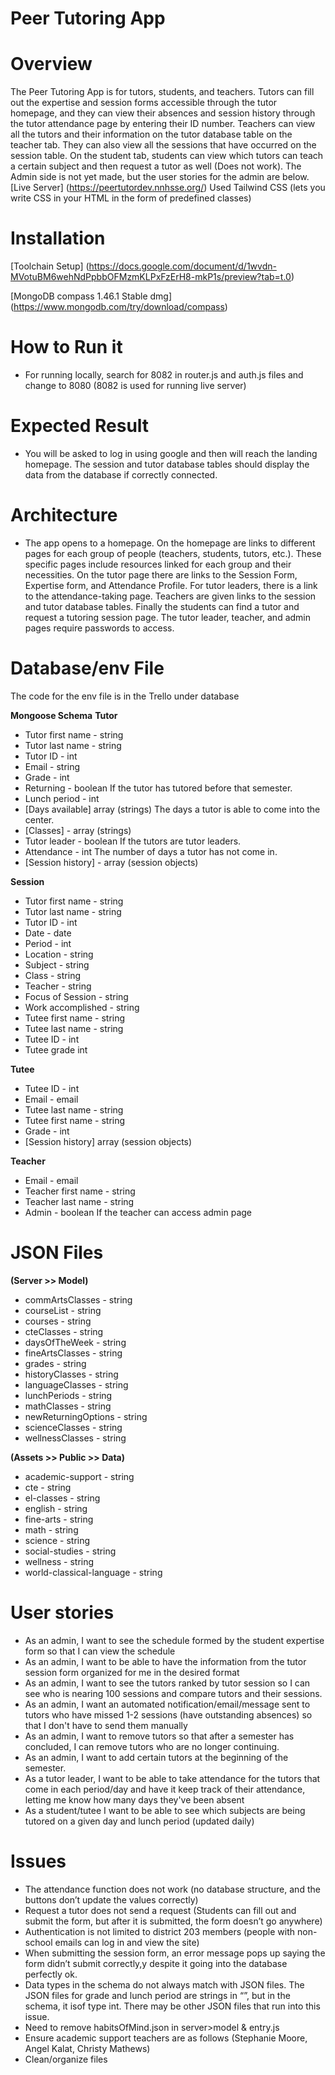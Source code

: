 # Peer Tutoring App

# Overview
The Peer Tutoring App is for tutors, students, and teachers. Tutors can fill out the expertise and session forms accessible through the tutor homepage, and they can view their absences and session history through the tutor attendance page by entering their ID number. Teachers can view all the tutors and their information on the tutor database table on the teacher tab. They can also view all the sessions that have occurred on the session table. On the student tab, students can view which tutors can teach a certain subject and then request a tutor as well (Does not work). The Admin side is not yet made, but the user stories for the admin are below.
[Live Server] (https://peertutordev.nnhsse.org/) 
Used Tailwind CSS (lets you write CSS in your HTML in the form of predefined classes)


# Installation 

[Toolchain Setup] (https://docs.google.com/document/d/1wvdn-MVotuBM6wehNdPpbbOFMzmKLPxFzErH8-mkP1s/preview?tab=t.0)

[MongoDB compass 1.46.1 Stable dmg] (https://www.mongodb.com/try/download/compass) 


# How to Run it
* For running locally, search for 8082 in router.js and auth.js files and change to 8080 (8082 is used for running live server)

# Expected Result
* You will be asked to log in using google and then will reach the landing homepage. The session and tutor database tables should display the data from the database if correctly connected.

# Architecture 
* The app opens to a homepage. On the homepage are links to different pages for each group of people (teachers, students, tutors, etc.). These specific pages include resources linked for each group and their necessities. On the tutor page there are links to the Session  Form, Expertise form, and Attendance Profile. For tutor leaders, there is a link to the attendance-taking page. Teachers are given links to the session and tutor database tables. Finally the students can find a tutor and request a tutoring session page. The tutor leader, teacher, and admin pages require passwords to access. 

# Database/env File
The code for the env file is in the Trello under database 

**Mongoose Schema**
**Tutor**
* Tutor first name - string
* Tutor last name - string
* Tutor ID - int
* Email - string
* Grade - int
* Returning - boolean If the tutor has tutored before that semester.
* Lunch period - int
* [Days available] array (strings) The days a tutor is able to come into the center.
* [Classes] - array (strings)
* Tutor leader - boolean If the tutors are tutor leaders.
* Attendance - int The number of days a tutor has not come in.
* [Session history] - array (session objects)

**Session**
* Tutor first name - string
* Tutor last name - string
* Tutor ID - int
* Date - date
* Period - int
* Location - string
* Subject - string
* Class - string
* Teacher - string
* Focus of Session - string
* Work accomplished - string
* Tutee first name - string
* Tutee last name - string
* Tutee ID - int
* Tutee grade int

**Tutee**
* Tutee ID - int
* Email - email
* Tutee last name - string
* Tutee first name - string
* Grade - int
* [Session history]  array (session objects)

**Teacher**
* Email - email
* Teacher first name - string
* Teacher last name - string
* Admin - boolean If the teacher can access admin page


# JSON Files 

**(Server >> Model)**
* commArtsClasses - string
* courseList - string
* courses - string
* cteClasses - string
* daysOfTheWeek - string
* fineArtsClasses - string
* grades - string
* historyClasses - string
* languageClasses - string
* lunchPeriods - string
* mathClasses - string
* newReturningOptions - string
* scienceClasses - string
* wellnessClasses - string

**(Assets >> Public >> Data)**
* academic-support - string
* cte - string
* el-classes - string
* english - string
* fine-arts - string
* math - string
* science - string
* social-studies - string
* wellness - string
* world-classical-language - string


# User stories

* As an admin, I want to see the schedule formed by the student expertise form so that I can view the schedule
* As an admin, I want to be able to have the information from the tutor session form organized for me in the desired format
* As an admin, I want to see the tutors ranked by tutor session so I can see who is nearing 100 sessions and compare tutors and their sessions. 
* As an admin, I want an automated notification/email/message sent to tutors who have missed 1-2 sessions (have outstanding absences) so that I don't have to send them manually
* As an admin, I want to remove tutors so that after a semester has concluded, I can remove tutors who are no longer continuing. 
* As an admin, I want to add certain tutors at the beginning of the semester.
* As a tutor leader, I want to be able to take attendance for the tutors that come in each period/day and have it keep track of their attendance, letting me know how many days they've been absent
* As a student/tutee I want to be able to see which subjects are being tutored on a given day and lunch period (updated daily)


# Issues
* The attendance function does not work (no database structure, and the buttons don’t update the values correctly)
* Request a tutor does not send a request (Students can fill out and submit the form, but after it is submitted, the form doesn’t go anywhere)
* Authentication is not limited to district 203 members (people with non-school emails can log in and view the site)
* When submitting the session form, an error message pops up saying the form didn’t submit correctly,y despite it going into the database perfectly ok. 
* Data types in the schema do not always match with JSON files. The JSON files for grade and lunch period are strings in “”, but in the schema, it isof  type int. There may be other JSON files that run into this issue. 
* Need to remove habitsOfMind.json in server>model & entry.js
* Ensure academic support teachers are as follows (Stephanie Moore, Angel Kalat, Christy Mathews)
* Clean/organize files
